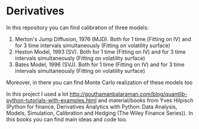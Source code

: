 # Derivatives
In this repository you can find calibration of three models:
  1) Merton's Jump Diffusion, 1976 (MJD). Both for 1 time (Fitting on IV) and for 3 time intervals simultaneously (Fitting on volatility surface)
  2) Heston Model, 1993 (SV). Both for 1 time (Fitting on IV) and for 3 time intervals simultaneously (Fitting on volatility surface)
  3) Bates Model, 1996 (SVJ). Both for 1 time (Fitting on IV) and for 3 time intervals simultaneously (Fitting on volatility surface)

Moreover, in there you can find Monte Carlo realization of these models too

In this project I used a lot http://gouthamanbalaraman.com/blog/quantlib-python-tutorials-with-examples.html and material/books from Yves Hilpisch (Python for finance, Derivatives Analytics with Python: Data Analysis, Models, Simulation, Calibration and Hedging (The Wiley Finance Series)). In this books you can find main ideas and code too.
